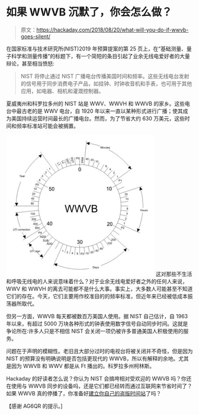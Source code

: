 # 如果 WWVB 沉默了，你会怎么做？

> 原文：<https://hackaday.com/2018/08/20/what-will-you-do-if-wwvb-goes-silent/>

在国家标准与技术研究所(NIST)2019 年预算提案的第 25 页上，在“基础测量、量子科学和测量传播”的标题下，有一个简短的条目引起了业余无线电爱好者的大量辩论，甚至相当愤怒:

> NIST 将停止通过 NIST 广播电台传播美国时间和频率。这些无线电台发射的信号用于同步消费电子产品，如挂钟、时钟收音机和手表，也可用于其他应用，如电器、相机和灌溉控制器。

夏威夷州和科罗拉多州的 NIST 站是 WWV、WWVH 和 WWVB 的家乡。这些电台中最古老的是 WWV 电台，自 1920 年以来一直以某种形式进行广播；使其成为美国持续运营时间最长的广播电台。然而，为了节省大约 630 万美元，这些时间和频率标准站可能会被搁置。

[![](img/be3bc0c331369f531eb77825bdcfa76a.png)](https://hackaday.com/wp-content/uploads/2011/01/wwvb-wheel.jpg) 这对那些不生活和呼吸无线电的人来说意味着什么？对于业余无线电爱好者之外的任何人来说，WWV 和 WWVH 的离去可能都不是什么大事。事实上，大多数人可能甚至不知道它们的存在。今天，它们主要用作校准目的的频率标准，但近年来已经被低成本振荡器所取代。

但另一方面，WWVB 每天都被数百万美国人使用。据 NIST 自己估计，自 1963 年以来，有超过 5000 万块各种形式的钟表使用数字信号自动同步时间。这就是争论所在:许多人只是不相信 NIST 会关闭一项仍被许多普通美国人积极使用的服务。

问题在于声明的模糊性。老旧且大部分过时的电视台将被关闭并不奇怪，但是因为 NIST 的预算没有明确说明是否包括更现代的 WWVB，所以有解释的余地。尤其是因为 WWVB 和 WWV 都是从 Ft 播出的。科罗拉多州柯林斯。

Hackaday 的好读者怎么说？你认为 NIST 会搞垮相对受欢迎的 WWVB 吗？你还在使用与 WWVB 同步的设备吗，还是它们都已经转而通过互联网来节省时间了？如果 WWVB 真的停播了，你准备好[建立你自己的盗版时间站](https://hackaday.com/2014/03/22/build-your-own-radio-clock-transmitter/)了吗？

【感谢 AG6QR 的提示。]